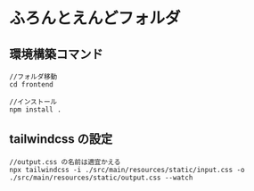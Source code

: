 # ふろんとえんどフォルダ

## 環境構築コマンド
```
//フォルダ移動
cd frontend

//インストール
npm install .   
```

## tailwindcss の設定
```
//output.css の名前は適宜かえる
npx tailwindcss -i ./src/main/resources/static/input.css -o ./src/main/resources/static/output.css --watch
```
